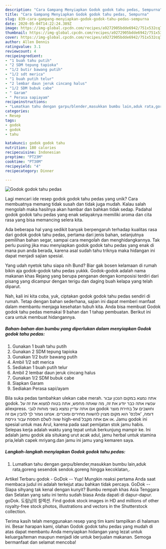 ```yaml
---
description: "Cara Gampang Menyiapkan Godok godok tahu pedas, Sempurna"
title: "Cara Gampang Menyiapkan Godok godok tahu pedas, Sempurna"
slug: 839-cara-gampang-menyiapkan-godok-godok-tahu-pedas-sempurna
date: 2020-05-04T14:22:24.389Z
image: https://img-global.cpcdn.com/recipes/a9272905bdde6942/751x532cq70/godok-godok-tahu-pedas-foto-resep-utama.jpg
thumbnail: https://img-global.cpcdn.com/recipes/a9272905bdde6942/751x532cq70/godok-godok-tahu-pedas-foto-resep-utama.jpg
cover: https://img-global.cpcdn.com/recipes/a9272905bdde6942/751x532cq70/godok-godok-tahu-pedas-foto-resep-utama.jpg
author: Allen Dennis
ratingvalue: 3.1
reviewcount: 4
recipeingredient:
- "1 buah tahu putih"
- "2 SDM tepung tapioka"
- "1/2 butir bawang putih"
- "1/2 sdt merica"
- "1 buah putih telur"
- "2 lembar daun jeruk cincang halus"
- "1/2 SDM bubuk cabe"
- " Garam"
- " Perasa sapiayam"
recipeinstructions:
- "Lumatkan tahu dengan garpu/blender,masukkan bumbu lain,aduk rata,goreng sesendok sendok.goreng hingga kecoklatan,."
categories:
- Resep
tags:
- godok
- godok
- tahu

katakunci: godok godok tahu 
nutrition: 180 calories
recipecuisine: Indonesian
preptime: "PT23M"
cooktime: "PT30M"
recipeyield: "4"
recipecategory: Dinner

---
```



![Godok godok tahu pedas](https://img-global.cpcdn.com/recipes/a9272905bdde6942/751x532cq70/godok-godok-tahu-pedas-foto-resep-utama.jpg)

Lagi mencari ide resep godok godok tahu pedas yang unik? Cara membuatnya memang tidak susah dan tidak juga mudah. Kalau salah mengolah maka hasilnya akan hambar dan bahkan tidak sedap. Padahal godok godok tahu pedas yang enak selayaknya memiliki aroma dan cita rasa yang bisa memancing selera kita.

Ada beberapa hal yang sedikit banyak berpengaruh terhadap kualitas rasa dari godok godok tahu pedas, pertama dari jenis bahan, selanjutnya pemilihan bahan segar, sampai cara mengolah dan menghidangkannya. Tak perlu pusing jika mau menyiapkan godok godok tahu pedas yang enak di mana pun anda berada, karena asal sudah tahu triknya maka hidangan ini dapat menjadi sajian spesial.

Yang udah nyetok tahu siapa nih Bund? Biar gak bosen kelamaan di rumah bikin aja godok-godok tahu pedas yukkk. Godok-godok adalah nama makanan khas Rejang yang berupa penganan dengan komposisi terdiri dari pisang yang dicampur dengan terigu dan daging buah kelapa yang telah diparut.


Nah, kali ini kita coba, yuk, ciptakan godok godok tahu pedas sendiri di rumah. Tetap dengan bahan sederhana, sajian ini dapat memberi manfaat dalam membantu menjaga kesehatan tubuh kita. Anda bisa membuat Godok godok tahu pedas memakai 9 bahan dan 1 tahap pembuatan. Berikut ini cara untuk membuat hidangannya.

<!--inarticleads1-->

##### Bahan-bahan dan bumbu yang diperlukan dalam menyiapkan Godok godok tahu pedas:

1. Gunakan 1 buah tahu putih
1. Gunakan 2 SDM tepung tapioka
1. Gunakan 1/2 butir bawang putih
1. Ambil 1/2 sdt merica
1. Sediakan 1 buah putih telur
1. Ambil 2 lembar daun jeruk cincang halus
1. Gunakan 1/2 SDM bubuk cabe
1. Siapkan  Garam
1. Sediakan  Perasa sapi/ayam


Bila suka pedas tambahkan ulekan cabe merah. אתה נמצא במקום הנכון עבור godok. עכשיו אתה כבר יודע את זה, מה שאתה מחפש, אתה בטוח למצוא את זה על aliexpress. אם אתה עדיין נמצא בשני מוחות לגבי godok וחושבים על בחירת מוצר דומה, &#39;אלכס&#39; הוא מקום מצוין להשוות מחירים ומוכרים. אנחנו נעזור לך להבין אם זה שווה לשלם תוספת עבור גירסת high-end או אם אתה מקבל. Jamu godok ini spesial untuk mas Arul, karena pada saat pemijatan stok jamu habis. Selepas kerja adalah waktu yang tepat untuk berkunjung mampir ke. Ini adalah jamu godok ala situkang urut acak adul, jamu herbal untuk stamina pria,lelah capek mriyang.dan jamu ini jamu yang kemaren saya. 

<!--inarticleads2-->

##### Langkah-langkah menyiapkan Godok godok tahu pedas:

1. Lumatkan tahu dengan garpu/blender,masukkan bumbu lain,aduk rata,goreng sesendok sendok.goreng hingga kecoklatan,.


Artikel Terbaru godok - GoDok -- Yup! Mungkin reaksi pertama Anda saat membaca judul ini adalah terkejut atau bahkan tidak percaya. GoDok -- Siapa sihyang tak kenal dengan kunyit? Bumbu rempah khas Asia Tenggara dan Selatan yang satu ini tentu sudah biasa Anda dapati di dapur-dapur. goDok. 도림님의 컬렉션. Find godok stock images in HD and millions of other royalty-free stock photos, illustrations and vectors in the Shutterstock collection. 

Terima kasih telah menggunakan resep yang tim kami tampilkan di halaman ini. Besar harapan kami, olahan Godok godok tahu pedas yang mudah di atas dapat membantu Anda menyiapkan hidangan yang lezat untuk keluarga/teman maupun menjadi ide untuk berjualan makanan. Semoga bermanfaat dan selamat mencoba!

